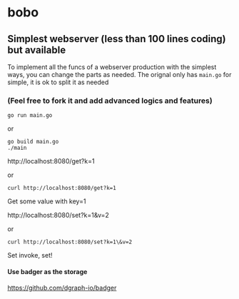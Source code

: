 # bobo

## Simplest webserver (less than 100 lines coding) but available

To implement all the funcs of a webserver production with the simplest ways, you can change the parts as needed. The orignal only has ```main.go``` for simple, it is ok to split it as needed

### (Feel free to fork it and add advanced logics and features)

```
go run main.go
```
or 
```
go build main.go
./main
```
http://localhost:8080/get?k=1

or
```
curl http://localhost:8080/get?k=1
```
Get some value with key=1

http://localhost:8080/set?k=1&v=2

or 
```
curl http://localhost:8080/set?k=1\&v=2
```

Set invoke, set!

#### Use badger as the storage
https://github.com/dgraph-io/badger
